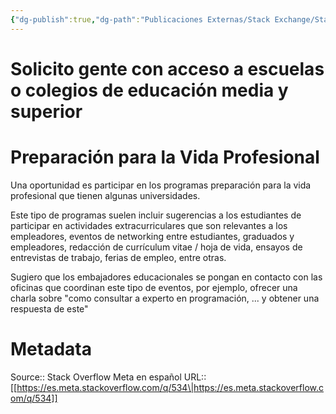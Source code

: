 ```yaml
---
{"dg-publish":true,"dg-path":"Publicaciones Externas/Stack Exchange/Stack Overflow en español/Stack Overflow en español Meta/es.meta.stackoverflow.com-534.md","permalink":"/publicaciones-externas/stack-exchange/stack-overflow-en-espanol/stack-overflow-en-espanol-meta/es-meta-stackoverflow-com-534/","title":"Solicito gente con acceso a escuelas o colegios de educación media y superior","hide":true,"noteIcon":"default","created":"2024-04-03T12:49:10.418-06:00","updated":"2024-04-05T16:43:58.814-06:00"}
---
```


# Solicito gente con acceso a escuelas o colegios de educación media y superior

# Preparación para la Vida Profesional
Una oportunidad es participar en los programas preparación para la vida profesional que tienen algunas universidades.

Este tipo de programas suelen incluir sugerencias a los estudiantes de participar en actividades extracurriculares que son relevantes a los empleadores, eventos de networking entre estudiantes, graduados y empleadores, redacción de currículum vitae / hoja de vida, ensayos de entrevistas de trabajo, ferias de empleo, entre otras.

Sugiero que los embajadores educacionales se pongan en contacto con las oficinas que coordinan este tipo de eventos, por ejemplo, ofrecer una charla sobre "como consultar a experto en programación, ... y obtener una respuesta de este"




# Metadata
Source:: Stack Overflow Meta en español
URL:: [[https://es.meta.stackoverflow.com/q/534\|https://es.meta.stackoverflow.com/q/534]]

